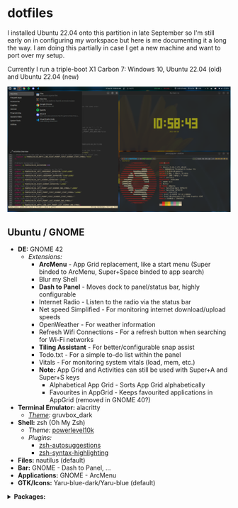 # dotfiles

I installed Ubuntu 22.04 onto this partition in late September so I'm still early on in configuring my workspace but here is me documenting it a long the way. I am doing this partially in case I get a new machine and want to port over my setup.

Currently I run a triple-boot X1 Carbon 7: Windows 10, Ubuntu 22.04 (old) and Ubuntu 22.04 (new)

![Desktop](Desktop.png)

## Ubuntu / GNOME

* **DE:** GNOME 42
  * *Extensions:*
    * **ArcMenu** - App Grid replacement, like a start menu (Super binded to ArcMenu, Super+Space binded to app search)
    * Blur my Shell
    * **Dash to Panel** - Moves dock to panel/status bar, highly configurable
    * Internet Radio - Listen to the radio via the status bar
    * Net speed Simplified - For monitoring internet download/upload speeds
    * OpenWeather - For weather information
    * Refresh Wifi Connections - For a refresh button when searching for Wi-Fi networks
    * **Tiling Assistant** - For better/configurable snap assist
    * Todo.txt - For a simple to-do list within the panel
    * Vitals - For monitoring system vitals (load, mem, etc.)
    * **Note:** App Grid and Activities can still be used with Super+A and Super+S keys
      * Alphabetical App Grid - Sorts App Grid alphabetically
      * Favourites in AppGrid - Keeps favourited applications in AppGrid (removed in GNOME 40?)
* **Terminal Emulator:** alacritty
  * *[Theme](https://github.com/eendroroy/alacritty-theme):* gruvbox_dark
* **Shell:** zsh (Oh My Zsh)
  * *Theme:* [powerlevel10k](https://github.com/romkatv/powerlevel10k)
  * *Plugins:*
    * [zsh-autosuggestions](https://github.com/zsh-users/zsh-autosuggestions)
    * [zsh-syntax-highlighting](https://github.com/zsh-users/zsh-syntax-highlighting)
* **Files:** nautilus (default)
* **Bar:** GNOME - Dash to Panel, ...
* **Applications:** GNOME - ArcMenu
* **GTK/Icons:** Yaru-blue-dark/Yaru-blue (default)
<details>
  <summary><b>Packages:</b></summary>
  <ul>
    <li>apt (<code>apt-mark showmanual</code>)</li>
    <ul>
      <li>cmake pkg-config libfreetype6-dev libfontconfig1-dev libxcb-xfixes0-dev libxkbcommon-dev python3 (alacritty deps)</li>
      <li>build-essential git cmake cmake-data pkg-config python3-sphinx python3-packaging libuv1-dev libcairo2-dev libxcb1-dev libxcb-util0-dev libxcb-randr0-dev libxcb-composite0-dev python3-xcbgen xcb-proto libxcb-image0-dev libxcb-ewmh-dev libxcb-icccm4-dev (polybar deps)</li>
      <li>libxcb-xkb-dev libxcb-xrm-dev libxcb-cursor-dev libasound2-dev libpulse-dev i3-wm libjsoncpp-dev libmpdclient-dev libcurl4-openssl-dev libnl-genl-3-dev (polybar optional deps)</li>
      <li>gir1.2-gst-plugins-bad-1.0 gir1.2-gst-plugins-base-1.0 gstreamer1.0-plugins-ugly gstreamer1.0-plugins-bad (Internet Radio deps)</li>
      <li>gir1.2-gtop-2.0 lm-sensors (vitals)</li>
      <li>build-essential</li>
      <li>code (VSCode, deb from web)</li>
      <li>curl</li>
      <li>dconf-editor</li>
      <li>discord (deb from web)</li>
      <li>git</li>
      <li>gnome-shell-extension-manager</li>
      <li>gnome-tweaks</li>
      <li>google-chrome-stable (deb from web)</li>
      <li>gparted</li>
      <li>grep</li>
      <li>gzip</li>
      <li>htop</li>
      <li>micro</li>
      <li>neofetch</li>
      <li>python3-pip</li>
      <li>spotify-client (spotify repo + gpg key)</li>
      <li>stress</li>
      <li>tmux</li>
      <li>tree</li>
      <li>tty-clock</li>
      <li>zsh</li>
    </ul>
    <li>pip (<code>pip list --user</code>)</li>
    <ul>
      <li>Pygments (for colorize omz plugin)</li>
    </ul>
    <li>source/git</li>
    <ul>
      <li>alacritty</li>
      <li>polybar</li>
      <li>powerlevel10k</li>
    </ul>
    <li>web</li>
    <ul>
      <li>rustup</li>
    </ul>
  </ul>
</details>
